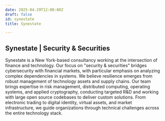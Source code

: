 ```yaml
---
date: 2025-04-29T12:00:00Z
draft: false
id: synestate
title: Synestate

---
```


## Synestate | Security & Securities

Synestate is a New York-based consultancy working at the intersection of finance and technology. Our focus on "security & securities" bridges cybersecurity with financial markets, with particular emphasis on analyzing complex dependencies in systems. We believe resilience emerges from robust management of technology assets and supply chains. Our team brings expertise in risk management, distributed computing, operating systems, and applied cryptography, conducting targeted R&D and working with large open source codebases to deliver custom solutions. From electronic trading to digital identity, virtual assets, and market infrastructure, we guide organizations through technical challenges across the entire technology stack.
